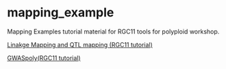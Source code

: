 # mapping_example
Mapping Examples tutorial material for RGC11 tools for polyploid workshop.

[Linakge Mapping and QTL mapping (RGC11 tutorial)](https://jeekinlau.github.io/mapping_example/tutorial/Mapping_Example.html)

[GWASpoly(RGC11 tutorial)](https://jeekinlau.github.io/mapping_example/tutorial/gwas.html)
